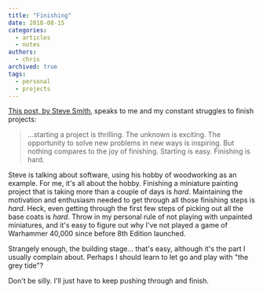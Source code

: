 ```yaml
---
title: "Finishing"
date: 2018-08-15
categories:
  - articles
  - notes
authors:
  - chris
archived: true
tags:
  - personal
  - projects
---
```


[This post, by Steve Smith](https://orderedlist.com/blog/finishing/), speaks to me and my constant struggles to finish projects:

> …starting a project is thrilling. The unknown is exciting. The opportunity to solve new problems in new ways is inspiring. But nothing compares to the joy of finishing. Starting is easy. Finishing is hard.

Steve is talking about software, using his hobby of woodworking as an example. For me, it's all about the hobby. Finishing a miniature painting project that is taking more than a couple of days is _hard_. Maintaining the motivation and enthusiasm needed to get through all those finishing steps is _hard_. Heck, even getting through the first few steps of picking out all the base coats is _hard_. Throw in my personal rule of not playing with unpainted miniatures, and it's easy to figure out why I've not played a game of Warhammer 40,000 since before 8th Edition launched.

Strangely enough, the building stage… that's easy, although it's the part I usually complain about. Perhaps I should learn to let go and play with "the grey tide"?

Don't be silly. I'll just have to keep pushing through and finish.
